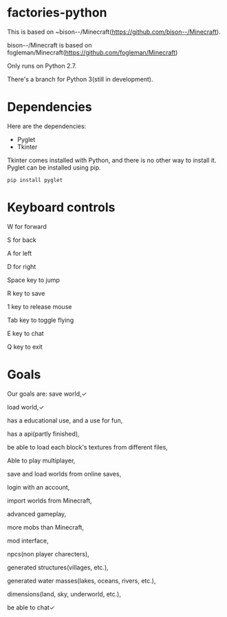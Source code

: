 # factories-python
This is based on ~bison--/Minecraft(https://github.com/bison--/Minecraft).

bison--/Minecraft is based on fogleman/Minecraft(https://github.com/fogleman/Minecraft)

Only runs on Python 2.7.

There's a branch for Python 3(still in development).

# Dependencies
Here are the dependencies:
- Pyglet
- Tkinter

Tkinter comes installed with Python, and there is no other way to install it.
Pyglet can be installed using pip.

```batchfile
pip install pyglet
```

# Keyboard controls
W for forward

S for back

A for left

D for right

Space key to jump

R key to save

1 key to release mouse

Tab key to toggle flying

E key to chat

Q key to exit

# Goals
Our goals are:
save world,✓

load world,✓

has a educational use, and a use for fun, 

has a api(partly finished), 

be able to load each block's textures from different files,

Able to play multiplayer,

save and load worlds from online saves,

login with an account,

import worlds from Minecraft,

advanced gameplay,

more mobs than Minecraft,

mod interface,

npcs(non player charecters),

generated structures(villages, etc.),

generated water masses(lakes, oceans, rivers, etc.),

dimensions(land, sky, underworld, etc.),

be able to chat✓
